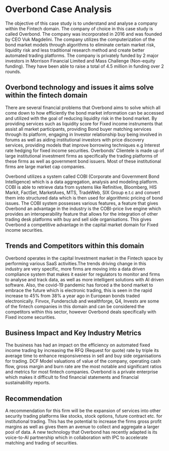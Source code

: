 # Overbond Case Analysis

The objective of this case study is to understand and analyse a company within the Fintech domain. The company of choice in this case study is called Overbond. The company was incorporated in 2016 and was founded by CEO Vuk Magdelini. The company utilizes the computerization of the bond market models through algorithms to eliminate certain market risk, liquidity risk and less traditional research method and create better automated trading platforms. The company is privately funded by 2 major investors in Morrison Financial Limited and Mass Challenge (Non-equity funding). They have been able to raise a total of 4.5 million in funding over 2 rounds.

## Overbond technology and issues it aims solve within the fintech domain

There are several financial problems that Overbond aims to solve which all come down to how efficiently the bond market information can be accessed and utilized with the goal of reducing liquidity risk in the bond market. By providing services such as liquidity score for Fixed income instruments that assist all market participants, providing Bond buyer matching services through its platform, engaging in Investor relationship buy being involved in forums as well as aiding institutional investors with price discovery services, providing models that improve borrowing techniques e.g Interest rate hedging for fixed income securities. Overbonds’ Clientele is made up of large institutional investment firms as specifically the trading platforms of these firms as well as government bond issuers. Most of these institutional firms are large market cap companies.

Overbond utilizes a system called COBI (Corporate and Government Bond Intelligence) which is a data aggregation, analysis and modeling platform. COBI is able to retrieve data from systems like Refinitive, Bloomberg, HIS Markit, FactSet, MarketAxes, MTS, TradeWeb, SIX Group e.t.c and convert them into structured data which is then used for algorithmic pricing of bond issues. The COBI system possesses various features, a feature that gives Overbond an advantage in the industry is the COBI-price live engine which provides an interoperability feature that allows for the integration of other trading desk platforms with buy and sell side organisations. This gives Overbond a competitive advantage in the capital market domain for Fixed income securities.

## Trends and Competitors within this domain

Overbond operates in the capital Investment market in the Fintech space by performing various SaaS activities.The trends driving change in this industry are very specific, more firms are moving into a data driven compliance system that makes it easier for regulators to monitor and firms to analyse and track data, as well as more intelligent solutions with AI driven software. Also, the covid-19 pandemic has forced a the bond market to embrace the future which is electronic trading, this is seen in the rapid increase to 45% from 38% a year ago in European bonds traded electronically. Finvox, Fundersclub and wealthforge, Q4, Investx are some of the fintech companies in this domain and can be considered the competitors within this sector, however Overbond deals specifically with Fixed income securities.

## Business Impact and Key Industry Metrics

The business has had an impact on the efficiency on automated fixed income trading by increasing the RFQ (Request for quote) rate by triple its average time to enhance responsiveness in sell and buy side organisations for trading. 
DCF Model valuations of value of the company, operating cash flow, gross margin and burn rate are the most notable and significant ratios and metrics for most fintech companies. Overbond is a private enterprise which makes it difficult to find financial statements and financial sustainability reports.

## Recommendation

A recommendation for this firm will be the expansion of services into other security trading platforms like stocks, stock options, future contract etc. for institutional trading. This has the potential to increase the firms gross profit margins as well as gives them an avenue to collect and aggregate a larger pool of data. A new technology that Overbond has recently adapted is its voice-to-AI partnership which in collaboration with IPC to accelerate matching and trading of securities.  





